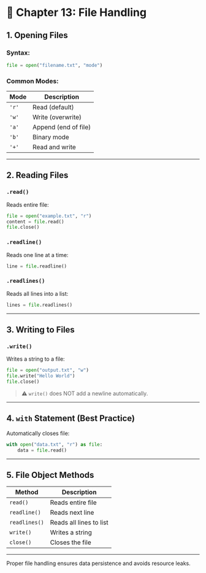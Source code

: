 # 📘 Chapter 13: File Handling

## 1. Opening Files

### Syntax:
```python
file = open("filename.txt", "mode")
```

### Common Modes:
| Mode | Description              |
|------|--------------------------|
| `'r'` | Read (default)          |
| `'w'` | Write (overwrite)       |
| `'a'` | Append (end of file)    |
| `'b'` | Binary mode             |
| `'+'` | Read and write          |

---

## 2. Reading Files

### `.read()`
Reads entire file:
```python
file = open("example.txt", "r")
content = file.read()
file.close()
```

### `.readline()`
Reads one line at a time:
```python
line = file.readline()
```

### `.readlines()`
Reads all lines into a list:
```python
lines = file.readlines()
```

---

## 3. Writing to Files

### `.write()`
Writes a string to a file:
```python
file = open("output.txt", "w")
file.write("Hello World")
file.close()
```

> ⚠️ `write()` does NOT add a newline automatically.

---

## 4. `with` Statement (Best Practice)

Automatically closes file:
```python
with open("data.txt", "r") as file:
    data = file.read()
```

---

## 5. File Object Methods

| Method      | Description                    |
|-------------|--------------------------------|
| `read()`    | Reads entire file              |
| `readline()`| Reads next line                |
| `readlines()`| Reads all lines to list       |
| `write()`   | Writes a string                |
| `close()`   | Closes the file                |

---

Proper file handling ensures data persistence and avoids resource leaks.
